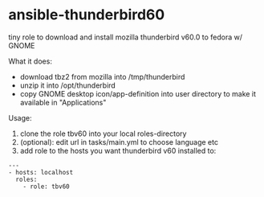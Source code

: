 # ansible-thunderbird60
tiny role to download and install mozilla thunderbird v60.0 to fedora w/ GNOME

What it does:

- download tbz2 from mozilla into /tmp/thunderbird
- unzip it into /opt/thunderbird
- copy GNOME desktop icon/app-definition into user directory to make it available in "Applications"

Usage:

1. clone the role tbv60 into your local roles-directory
2. (optional): edit url in tasks/main.yml to choose language etc
3. add role to the hosts you want thunderbird v60 installed to:

``` 
---
- hosts: localhost
  roles:
    - role: tbv60
```
